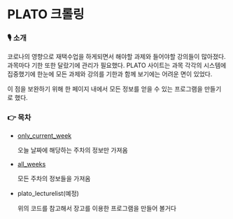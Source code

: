 # PLATO 크롤링

### 🎙 소개
코로나의 영향으로 재택수업을 하게되면서 해야할 과제와 들어야할 강의들이 많아졌다. 
과목마다 기한 또한 달랐기에 관리가 필요했다. 
PLATO 사이트는 과목 각각의 시스템에 집중했기에 한눈에 모든 과제와 강의를 기한과 함께
보기에는 어려운 면이 있었다. 

이 점을 보완하기 위해 한 페이지 내에서 모든 정보를 얻을 수 있는 프로그램을 만들기
로 했다.

### 👉 목차
- [only_current_week](#only_current_week.py)

    오늘 날짜에 해당하는 주차의 정보만 가져옴
- [all_weeks](#all_weeks)

    모든 주차의 정보들을 가져옴
- plato_lecturelist(예정)

    위의 코드를 참고해서 장고를 이용한 프로그램을 만들어 볼거다